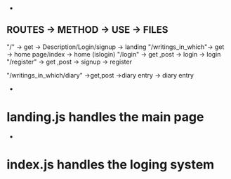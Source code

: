 
*

ROUTES                -> METHOD   -> USE                       -> FILES
------------------------------------------------------------------------------

 "/"                 -> get           -> Description/Login/signup  -> landing
 "/writings_in_which"-> get           -> home page/index           -> home (islogin)
 "/login"            -> get ,post     -> login                     -> login
 "/register"         -> get ,post     -> signup                    -> register
 
 "/writings_in_which/diary" ->get,post ->diary entry               -> diary entry








 *

 # landing.js handles the main page



 *
 # index.js handles the loging system
